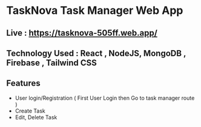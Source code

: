 # TaskNova Task Manager Web App

## Live : https://tasknova-505ff.web.app/
## Technology Used : React , NodeJS, MongoDB , Firebase , Tailwind CSS
## Features 
- User login/Registration ( First User Login then Go to task manager route )
- Create Task 
- Edit, Delete Task

